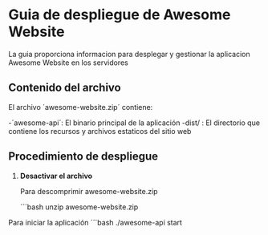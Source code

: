 # Guia de despliegue  de Awesome Website 

La guia proporciona informacion para desplegar y gestionar la aplicacion Awesome Website en los servidores

## Contenido del archivo

El archivo ´awesome-website.zip´ contiene:

-´awesome-api´: El binario principal de la aplicación
-dist/ : El directorio que contiene los recursos y archivos estaticos del sitio web

## Procedimiento de despliegue

1. **Desactivar el archivo**

    Para descomprimir awesome-website.zip

    ´´´bash
    unzip awesome-website.zip

Para iniciar la aplicación
´´´bash
./awesome-api start